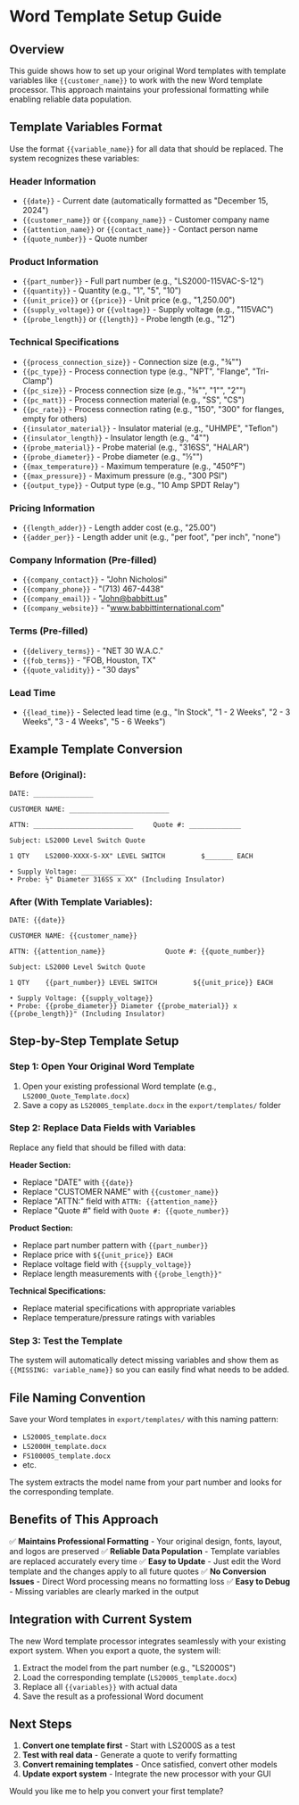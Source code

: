 # Word Template Setup Guide

## Overview

This guide shows how to set up your original Word templates with template variables like `{{customer_name}}` to work with the new Word template processor. This approach maintains your professional formatting while enabling reliable data population.

## Template Variables Format

Use the format `{{variable_name}}` for all data that should be replaced. The system recognizes these variables:

### Header Information
- `{{date}}` - Current date (automatically formatted as "December 15, 2024")
- `{{customer_name}}` or `{{company_name}}` - Customer company name
- `{{attention_name}}` or `{{contact_name}}` - Contact person name
- `{{quote_number}}` - Quote number

### Product Information
- `{{part_number}}` - Full part number (e.g., "LS2000-115VAC-S-12")
- `{{quantity}}` - Quantity (e.g., "1", "5", "10")
- `{{unit_price}}` or `{{price}}` - Unit price (e.g., "1,250.00")
- `{{supply_voltage}}` or `{{voltage}}` - Supply voltage (e.g., "115VAC")
- `{{probe_length}}` or `{{length}}` - Probe length (e.g., "12")

### Technical Specifications
- `{{process_connection_size}}` - Connection size (e.g., "¾"")
- `{{pc_type}}` - Process connection type (e.g., "NPT", "Flange", "Tri-Clamp")
- `{{pc_size}}` - Process connection size (e.g., "¾"", "1"", "2"")
- `{{pc_matt}}` - Process connection material (e.g., "SS", "CS")
- `{{pc_rate}}` - Process connection rating (e.g., "150", "300" for flanges, empty for others)
- `{{insulator_material}}` - Insulator material (e.g., "UHMPE", "Teflon")
- `{{insulator_length}}` - Insulator length (e.g., "4"")
- `{{probe_material}}` - Probe material (e.g., "316SS", "HALAR")
- `{{probe_diameter}}` - Probe diameter (e.g., "½"")
- `{{max_temperature}}` - Maximum temperature (e.g., "450°F")
- `{{max_pressure}}` - Maximum pressure (e.g., "300 PSI")
- `{{output_type}}` - Output type (e.g., "10 Amp SPDT Relay")

### Pricing Information
- `{{length_adder}}` - Length adder cost (e.g., "25.00")
- `{{adder_per}}` - Length adder unit (e.g., "per foot", "per inch", "none")

### Company Information (Pre-filled)
- `{{company_contact}}` - "John Nicholosi"
- `{{company_phone}}` - "(713) 467-4438"
- `{{company_email}}` - "John@babbitt.us"
- `{{company_website}}` - "www.babbittinternational.com"

### Terms (Pre-filled)
- `{{delivery_terms}}` - "NET 30 W.A.C."
- `{{fob_terms}}` - "FOB, Houston, TX"
- `{{quote_validity}}` - "30 days"

### Lead Time
- `{{lead_time}}` - Selected lead time (e.g., "In Stock", "1 - 2 Weeks", "2 - 3 Weeks", "3 - 4 Weeks", "5 - 6 Weeks")

## Example Template Conversion

### Before (Original):
```
DATE: _______________

CUSTOMER NAME: _________________________

ATTN: _________________________     Quote #: _____________

Subject: LS2000 Level Switch Quote

1 QTY    LS2000-XXXX-S-XX" LEVEL SWITCH         $_______ EACH

• Supply Voltage: ___________
• Probe: ½" Diameter 316SS x XX" (Including Insulator)
```

### After (With Template Variables):
```
DATE: {{date}}

CUSTOMER NAME: {{customer_name}}

ATTN: {{attention_name}}               Quote #: {{quote_number}}

Subject: LS2000 Level Switch Quote

1 QTY    {{part_number}} LEVEL SWITCH         ${{unit_price}} EACH

• Supply Voltage: {{supply_voltage}}
• Probe: {{probe_diameter}} Diameter {{probe_material}} x {{probe_length}}" (Including Insulator)
```

## Step-by-Step Template Setup

### Step 1: Open Your Original Word Template
1. Open your existing professional Word template (e.g., `LS2000_Quote_Template.docx`)
2. Save a copy as `LS2000S_template.docx` in the `export/templates/` folder

### Step 2: Replace Data Fields with Variables
Replace any field that should be filled with data:

**Header Section:**
- Replace "DATE" with `{{date}}`
- Replace "CUSTOMER NAME" with `{{customer_name}}`
- Replace "ATTN:" field with `ATTN: {{attention_name}}`
- Replace "Quote #" field with `Quote #: {{quote_number}}`

**Product Section:**
- Replace part number pattern with `{{part_number}}`
- Replace price with `${{unit_price}} EACH`
- Replace voltage field with `{{supply_voltage}}`
- Replace length measurements with `{{probe_length}}"`

**Technical Specifications:**
- Replace material specifications with appropriate variables
- Replace temperature/pressure ratings with variables

### Step 3: Test the Template
The system will automatically detect missing variables and show them as `{{MISSING: variable_name}}` so you can easily find what needs to be added.

## File Naming Convention

Save your Word templates in `export/templates/` with this naming pattern:
- `LS2000S_template.docx`
- `LS2000H_template.docx`
- `FS10000S_template.docx`
- etc.

The system extracts the model name from your part number and looks for the corresponding template.

## Benefits of This Approach

✅ **Maintains Professional Formatting** - Your original design, fonts, layout, and logos are preserved
✅ **Reliable Data Population** - Template variables are replaced accurately every time
✅ **Easy to Update** - Just edit the Word template and the changes apply to all future quotes
✅ **No Conversion Issues** - Direct Word processing means no formatting loss
✅ **Easy to Debug** - Missing variables are clearly marked in the output

## Integration with Current System

The new Word template processor integrates seamlessly with your existing export system. When you export a quote, the system will:

1. Extract the model from the part number (e.g., "LS2000S")
2. Load the corresponding template (`LS2000S_template.docx`)
3. Replace all `{{variables}}` with actual data
4. Save the result as a professional Word document

## Next Steps

1. **Convert one template first** - Start with LS2000S as a test
2. **Test with real data** - Generate a quote to verify formatting
3. **Convert remaining templates** - Once satisfied, convert other models
4. **Update export system** - Integrate the new processor with your GUI

Would you like me to help you convert your first template? 